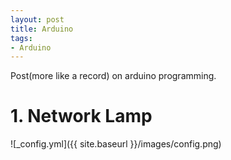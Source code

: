 ```yaml
---
layout: post
title: Arduino
tags: 
- Arduino
---
```


Post(more like a record) on arduino programming.


# 1. Network Lamp
![_config.yml]({{ site.baseurl }}/images/config.png)

